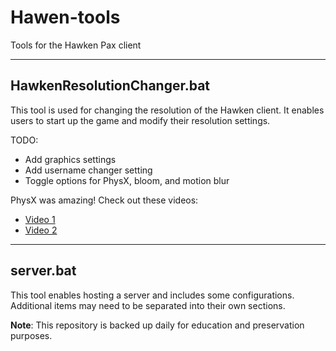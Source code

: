 # Hawen-tools

Tools for the Hawken Pax client

---

## HawkenResolutionChanger.bat

This tool is used for changing the resolution of the Hawken client. It enables users to start up the game and modify their resolution settings.

TODO:
- Add graphics settings
- Add username changer setting
- Toggle options for PhysX, bloom, and motion blur

PhysX was amazing! Check out these videos:
- [Video 1](https://www.youtube.com/watch?v=foVey99DymQ)
- [Video 2](https://www.youtube.com/watch?v=eGVXfvA_-fA)

---

## server.bat

This tool enables hosting a server and includes some configurations. Additional items may need to be separated into their own sections.

**Note**: This repository is backed up daily for education and preservation purposes.
